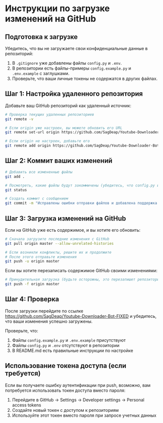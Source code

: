 # Инструкции по загрузке изменений на GitHub

## Подготовка к загрузке

Убедитесь, что вы не загружаете свои конфиденциальные данные в репозиторий:

1. В `.gitignore` уже добавлены файлы `config.py` и `.env`.
2. В репозитории есть файлы-примеры `config.example.py` и `.env.example` с заглушками.
3. Проверьте, что ваши личные токены не содержатся в других файлах.

## Шаг 1: Настройка удаленного репозитория

Добавьте ваш GitHub репозиторий как удаленный источник:

```bash
# Проверка текущих удаленных репозиториев
git remote -v

# Если origin уже настроен, вы можете обновить его URL
git remote set-url origin https://github.com/SagDeap/Youtube-Downloader-Bot-FIXED.git

# Если origin не настроен, добавьте его
git remote add origin https://github.com/SagDeap/Youtube-Downloader-Bot-FIXED.git
```

## Шаг 2: Коммит ваших изменений

```bash
# Добавить все измененные файлы
git add .

# Посмотреть, какие файлы будут закоммичены (убедитесь, что config.py и .env отсутствуют)
git status

# Создать коммит с сообщением
git commit -m "Исправлены ошибки отправки файлов и добавлена поддержка кириллицы"
```

## Шаг 3: Загрузка изменений на GitHub

Если на GitHub уже есть содержимое, и вы хотите его обновить:

```bash
# Сначала загрузите последние изменения с GitHub
git pull origin master --allow-unrelated-histories

# Если возникли конфликты, решите их и продолжите
# После этого отправьте изменения
git push -u origin master
```

Если вы хотите перезаписать содержимое GitHub своими изменениями:

```bash
# Принудительная загрузка (будьте осторожны, это перезапишет репозиторий на GitHub)
git push -f origin master
```

## Шаг 4: Проверка

После загрузки перейдите по ссылке https://github.com/SagDeap/Youtube-Downloader-Bot-FIXED и убедитесь, что ваши изменения успешно загружены.

Проверьте, что:
1. Файлы `config.example.py` и `.env.example` присутствуют
2. Файлы `config.py` и `.env` отсутствуют в репозитории
3. В README.md есть правильные инструкции по настройке

## Использование токена доступа (если требуется)

Если вы получаете ошибку аутентификации при push, возможно, вам потребуется использовать токен доступа вместо пароля:

1. Перейдите в GitHub -> Settings -> Developer settings -> Personal access tokens
2. Создайте новый токен с доступом к репозиториям
3. Используйте этот токен вместо пароля при запросе учетных данных 